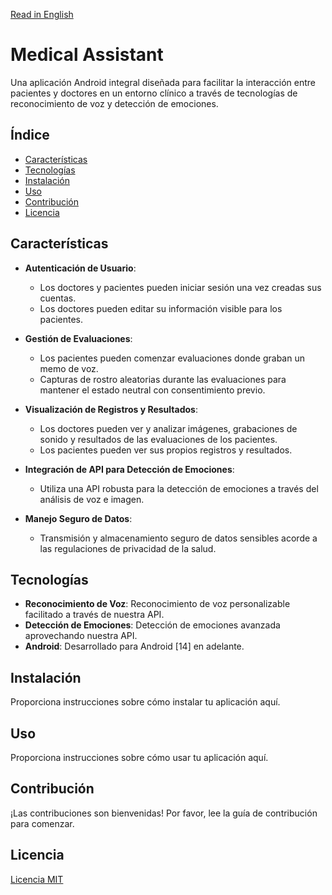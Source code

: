 [Read in English](README.md)

# Medical Assistant

Una aplicación Android integral diseñada para facilitar la interacción entre pacientes y doctores en un entorno clínico
a través de tecnologías de reconocimiento de voz y detección de emociones.

## Índice

- [Características](#características)
- [Tecnologías](#tecnologías)
- [Instalación](#instalación)
- [Uso](#uso)
- [Contribución](#contribución)
- [Licencia](#licencia)

## Características

- **Autenticación de Usuario**:
    - Los doctores y pacientes pueden iniciar sesión una vez creadas sus cuentas.
    - Los doctores pueden editar su información visible para los pacientes.

- **Gestión de Evaluaciones**:
    - Los pacientes pueden comenzar evaluaciones donde graban un memo de voz.
    - Capturas de rostro aleatorias durante las evaluaciones para mantener el estado neutral con consentimiento previo.

- **Visualización de Registros y Resultados**:
    - Los doctores pueden ver y analizar imágenes, grabaciones de sonido y resultados de las evaluaciones de los
      pacientes.
    - Los pacientes pueden ver sus propios registros y resultados.

- **Integración de API para Detección de Emociones**:
    - Utiliza una API robusta para la detección de emociones a través del análisis de voz e imagen.

- **Manejo Seguro de Datos**:
    - Transmisión y almacenamiento seguro de datos sensibles acorde a las regulaciones de privacidad de la salud.

## Tecnologías

- **Reconocimiento de Voz**: Reconocimiento de voz personalizable facilitado a través de nuestra API.
- **Detección de Emociones**: Detección de emociones avanzada aprovechando nuestra API.
- **Android**: Desarrollado para Android [14] en adelante.

## Instalación

Proporciona instrucciones sobre cómo instalar tu aplicación aquí.

## Uso

Proporciona instrucciones sobre cómo usar tu aplicación aquí.

## Contribución

¡Las contribuciones son bienvenidas! Por favor, lee la guía de contribución para comenzar.

## Licencia

[Licencia MIT](LICENSE)
